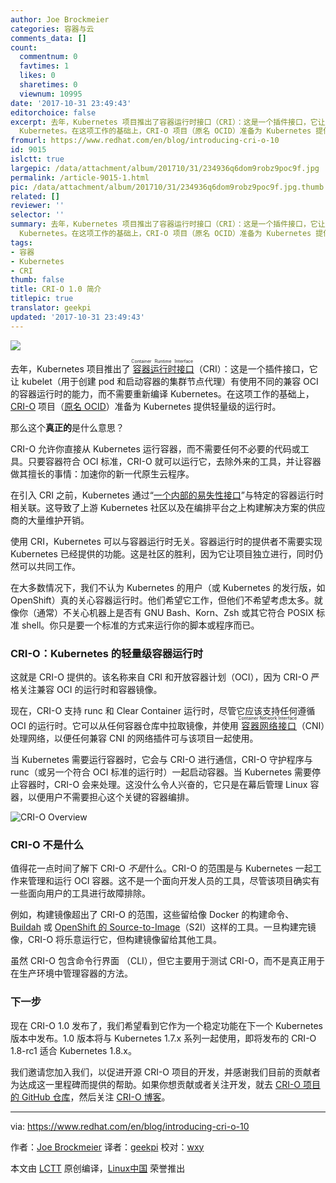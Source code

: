 ```yaml
---
author: Joe Brockmeier
categories: 容器与云
comments_data: []
count:
  commentnum: 0
  favtimes: 1
  likes: 0
  sharetimes: 0
  viewnum: 10995
date: '2017-10-31 23:49:43'
editorchoice: false
excerpt: 去年，Kubernetes 项目推出了容器运行时接口（CRI）：这是一个插件接口，它让 kubelet 有使用不同的兼容 OCI 的容器运行时的能力，而不需要重新编译
  Kubernetes。在这项工作的基础上，CRI-O 项目（原名 OCID）准备为 Kubernetes 提供轻量级的运行时。
fromurl: https://www.redhat.com/en/blog/introducing-cri-o-10
id: 9015
islctt: true
largepic: /data/attachment/album/201710/31/234936q6dom9robz9poc9f.jpg
permalink: /article-9015-1.html
pic: /data/attachment/album/201710/31/234936q6dom9robz9poc9f.jpg.thumb.jpg
related: []
reviewer: ''
selector: ''
summary: 去年，Kubernetes 项目推出了容器运行时接口（CRI）：这是一个插件接口，它让 kubelet 有使用不同的兼容 OCI 的容器运行时的能力，而不需要重新编译
  Kubernetes。在这项工作的基础上，CRI-O 项目（原名 OCID）准备为 Kubernetes 提供轻量级的运行时。
tags:
- 容器
- Kubernetes
- CRI
thumb: false
title: CRI-O 1.0 简介
titlepic: true
translator: geekpi
updated: '2017-10-31 23:49:43'
---
```


![](/data/attachment/album/201710/31/234936q6dom9robz9poc9f.jpg)


去年，Kubernetes 项目推出了<ruby> <a href="https://github.com/kubernetes/kubernetes/blob/242a97307b34076d5d8f5bbeb154fa4d97c9ef1d/docs/devel/container-runtime-interface.md">  容器运行时接口 </a> <rt>  Container Runtime Interface </rt></ruby>（CRI）：这是一个插件接口，它让 kubelet（用于创建 pod 和启动容器的集群节点代理）有使用不同的兼容 OCI 的容器运行时的能力，而不需要重新编译 Kubernetes。在这项工作的基础上，[CRI-O](http://cri-o.io/) 项目（[原名 OCID](https://www.redhat.com/en/blog/running-production-applications-containers-introducing-ocid)）准备为 Kubernetes 提供轻量级的运行时。


那么这个**真正的**是什么意思？


CRI-O 允许你直接从 Kubernetes 运行容器，而不需要任何不必要的代码或工具。只要容器符合 OCI 标准，CRI-O 就可以运行它，去除外来的工具，并让容器做其擅长的事情：加速你的新一代原生云程序。


在引入 CRI 之前，Kubernetes 通过“[一个内部的](http://blog.kubernetes.io/2016/12/container-runtime-interface-cri-in-kubernetes.html)[易失性](http://blog.kubernetes.io/2016/12/container-runtime-interface-cri-in-kubernetes.html)[接口](http://blog.kubernetes.io/2016/12/container-runtime-interface-cri-in-kubernetes.html)”与特定的容器运行时相关联。这导致了上游 Kubernetes 社区以及在编排平台之上构建解决方案的供应商的大量维护开销。


使用 CRI，Kubernetes 可以与容器运行时无关。容器运行时的提供者不需要实现 Kubernetes 已经提供的功能。这是社区的胜利，因为它让项目独立进行，同时仍然可以共同工作。


在大多数情况下，我们不认为 Kubernetes 的用户（或 Kubernetes 的发行版，如 OpenShift）真的关心容器运行时。他们希望它工作，但他们不希望考虑太多。就像你（通常）不关心机器上是否有 GNU Bash、Korn、Zsh 或其它符合 POSIX 标准 shell。你只是要一个标准的方式来运行你的脚本或程序而已。


### CRI-O：Kubernetes 的轻量级容器运行时


这就是 CRI-O 提供的。该名称来自 CRI 和开放容器计划（OCI），因为 CRI-O 严格关注兼容 OCI 的运行时和容器镜像。


现在，CRI-O 支持 runc 和 Clear Container 运行时，尽管它应该支持任何遵循 OCI 的运行时。它可以从任何容器仓库中拉取镜像，并使用<ruby> <a href="https://github.com/containernetworking/cni">  容器网络接口 </a> <rt>  Container Network Interface </rt></ruby>（CNI）处理网络，以便任何兼容 CNI 的网络插件可与该项目一起使用。


当 Kubernetes 需要运行容器时，它会与 CRI-O 进行通信，CRI-O 守护程序与 runc（或另一个符合 OCI 标准的运行时）一起启动容器。当 Kubernetes 需要停止容器时，CRI-O 会来处理。这没什么令人兴奋的，它只是在幕后管理 Linux 容器，以便用户不需要担心这个关键的容器编排。


![CRI-O Overview](/data/attachment/album/201710/31/234945ee5euzn7hu0cnu4u.png "CRI-O Overview")


### CRI-O 不是什么


值得花一点时间了解下 CRI-O *不是*什么。CRI-O 的范围是与 Kubernetes 一起工作来管理和运行 OCI 容器。这不是一个面向开发人员的工具，尽管该项目确实有一些面向用户的工具进行故障排除。


例如，构建镜像超出了 CRI-O 的范围，这些留给像 Docker 的构建命令、 [Buildah](https://github.com/projectatomic/buildah) 或 [OpenShift 的 Source-to-Image](https://github.com/openshift/source-to-image)（S2I）这样的工具。一旦构建完镜像，CRI-O 将乐意运行它，但构建镜像留给其他工具。


虽然 CRI-O 包含命令行界面 （CLI），但它主要用于测试 CRI-O，而不是真正用于在生产环境中管理容器的方法。


### 下一步


现在 CRI-O 1.0 发布了，我们希望看到它作为一个稳定功能在下一个 Kubernetes 版本中发布。1.0 版本将与 Kubernetes 1.7.x 系列一起使用，即将发布的 CRI-O 1.8-rc1 适合 Kubernetes 1.8.x。


我们邀请您加入我们，以促进开源 CRI-O 项目的开发，并感谢我们目前的贡献者为达成这一里程碑而提供的帮助。如果你想贡献或者关注开发，就去 [CRI-O 项目的 GitHub 仓库](https://github.com/kubernetes-incubator/cri-o)，然后关注 [CRI-O 博客](https://medium.com/cri-o)。




---


via: <https://www.redhat.com/en/blog/introducing-cri-o-10>


作者：[Joe Brockmeier](https://www.redhat.com/en/blog/authors/joe-brockmeier) 译者：[geekpi](https://github.com/geekpi) 校对：[wxy](https://github.com/wxy)


本文由 [LCTT](https://github.com/LCTT/TranslateProject) 原创编译，[Linux中国](https://linux.cn/) 荣誉推出